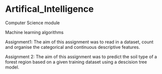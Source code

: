 # Artifical_Intelligence
Computer Science module

Machine learning algorithms

Assignment1:
The aim of this assignment was to read in a dataset, count and organise the categorical and continuous descriptive features.

Assignment 2:
The aim of this assignment was to predict the soil type of a forest region based on a given training dataset using a descision tree model.
